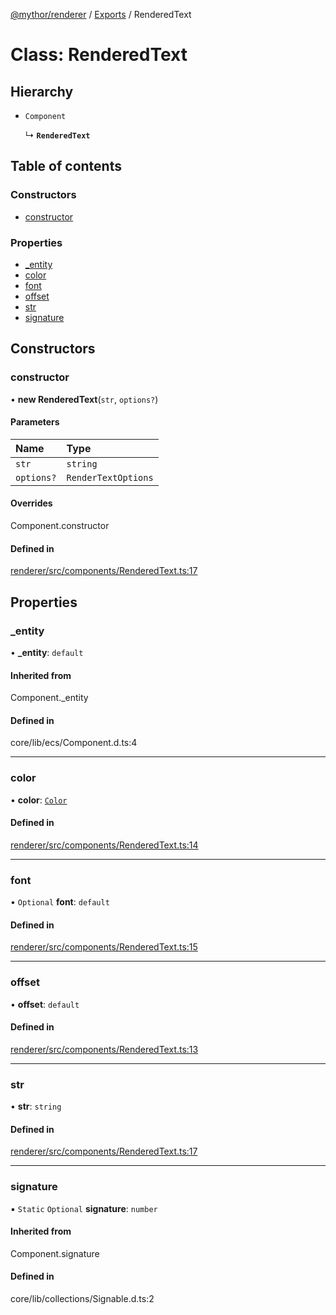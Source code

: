 [@mythor/renderer](../README.md) / [Exports](../modules.md) / RenderedText

# Class: RenderedText

## Hierarchy

- `Component`

  ↳ **`RenderedText`**

## Table of contents

### Constructors

- [constructor](RenderedText.md#constructor)

### Properties

- [\_entity](RenderedText.md#_entity)
- [color](RenderedText.md#color)
- [font](RenderedText.md#font)
- [offset](RenderedText.md#offset)
- [str](RenderedText.md#str)
- [signature](RenderedText.md#signature)

## Constructors

### constructor

• **new RenderedText**(`str`, `options?`)

#### Parameters

| Name | Type |
| :------ | :------ |
| `str` | `string` |
| `options?` | `RenderTextOptions` |

#### Overrides

Component.constructor

#### Defined in

[renderer/src/components/RenderedText.ts:17](https://github.com/desaintvincent/mythor/blob/0d79ef8/packages/renderer/src/components/RenderedText.ts#L17)

## Properties

### \_entity

• **\_entity**: `default`

#### Inherited from

Component.\_entity

#### Defined in

core/lib/ecs/Component.d.ts:4

___

### color

• **color**: [`Color`](../modules.md#color)

#### Defined in

[renderer/src/components/RenderedText.ts:14](https://github.com/desaintvincent/mythor/blob/0d79ef8/packages/renderer/src/components/RenderedText.ts#L14)

___

### font

• `Optional` **font**: `default`

#### Defined in

[renderer/src/components/RenderedText.ts:15](https://github.com/desaintvincent/mythor/blob/0d79ef8/packages/renderer/src/components/RenderedText.ts#L15)

___

### offset

• **offset**: `default`

#### Defined in

[renderer/src/components/RenderedText.ts:13](https://github.com/desaintvincent/mythor/blob/0d79ef8/packages/renderer/src/components/RenderedText.ts#L13)

___

### str

• **str**: `string`

#### Defined in

[renderer/src/components/RenderedText.ts:17](https://github.com/desaintvincent/mythor/blob/0d79ef8/packages/renderer/src/components/RenderedText.ts#L17)

___

### signature

▪ `Static` `Optional` **signature**: `number`

#### Inherited from

Component.signature

#### Defined in

core/lib/collections/Signable.d.ts:2
